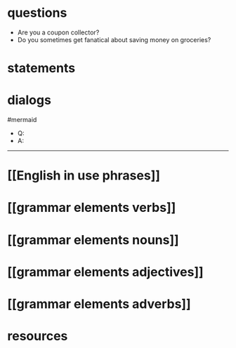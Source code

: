 # questions
 - Are you a coupon collector? 
 - Do you sometimes get fanatical about saving money on groceries?
 

# statements

# dialogs
#mermaid 

- Q:
- A:

---

# [[English in use phrases]]

# [[grammar elements verbs]]

# [[grammar elements nouns]]

# [[grammar elements adjectives]]

# [[grammar elements adverbs]]

# resources
